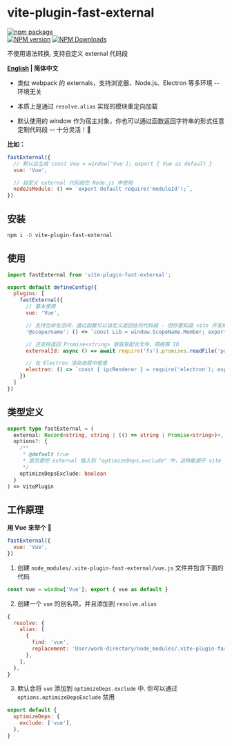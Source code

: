 # vite-plugin-fast-external

[![npm package](https://nodei.co/npm/vite-plugin-fast-external.png?downloads=true&downloadRank=true&stars=true)](https://www.npmjs.com/package/vite-plugin-fast-external)
<br/>
[![NPM version](https://img.shields.io/npm/v/vite-plugin-fast-external.svg?style=flat)](https://npmjs.org/package/vite-plugin-fast-external)
[![NPM Downloads](https://img.shields.io/npm/dm/vite-plugin-fast-external.svg?style=flat)](https://npmjs.org/package/vite-plugin-fast-external)

不使用语法转换, 支持自定义 external 代码段

**[English](https://github.com/caoxiemeihao/vite-plugins/tree/main/packages/fast-external#readme) | 简体中文**

- 类似 webpack 的 externals，支持浏览器、Node.js、Electron 等多环境 -- 环境无关

- 本质上是通过 `resolve.alias` 实现的模块重定向加载

- 默认使用的 window 作为宿主对象，你也可以通过函数返回字符串的形式任意定制代码段 -- 十分灵活！🎉

**比如：**

```js
fastExternal({
  // 默认会生成 const Vue = window['Vue']; export { Vue as default }
  vue: 'Vue',

  // 自定义 external 代码段在 Node.js 中使用
  nodeJsModule: () => `export default require('moduleId');`,
})
```

## 安装

```bash
npm i -D vite-plugin-fast-external
```

## 使用

```js
import fastExternal from 'vite-plugin-fast-external';

export default defineConfig({
  plugins: [
    fastExternal({
      // 基本使用
      vue: 'Vue',

      // 支持包命名空间，通过函数可以自定义返回任何代码段 - 但你要知道 vite 开发期只支持 ESM
      '@scope/name': () => `const Lib = window.ScopeName.Member; export default Lib;`,

      // 还支持返回 Promise<string> 很容易配合文件、网络等 IO
      externalId: async () => await require('fs').promises.readFile('path', 'utf-8'),

      // 在 Electron 渲染进程中使用
      electron: () => `const { ipcRenderer } = require('electron'); export { ipcRenderer }`,
    })
  ]
})
```

## 类型定义

```ts
export type fastExternal = (
  external: Record<string, string | (() => string | Promise<string>)>,
  options?: {
    /**
     * @default true
     * 是否要把 external 插入到 "optimizeDeps.exclude" 中，这样能避开 vite 的预构建
     */
    optimizeDepsExclude: boolean
  }
) => VitePlugin
```

## 工作原理

**用 Vue 来举个 🌰**

```js
fastExternal({
  vue: 'Vue',
})
```

1. 创建 `node_modules/.vite-plugin-fast-external/vue.js` 文件并包含下面的代码

```js
const vue = window['Vue']; export { vue as default }
```

2. 创建一个 `vue` 的别名项，并且添加到 `resolve.alias`

```js
{
  resolve: {
    alias: [
      {
        find: 'vue',
        replacement: 'User/work-directory/node_modules/.vite-plugin-fast-external/vue.js',
      },
    ],
  },
}
```

3. 默认会将 `vue` 添加到 `optimizeDeps.exclude` 中. 你可以通过 `options.optimizeDepsExclude` 禁用

```js
export default {
  optimizeDeps: {
    exclude: ['vue'],
  },
}
```
